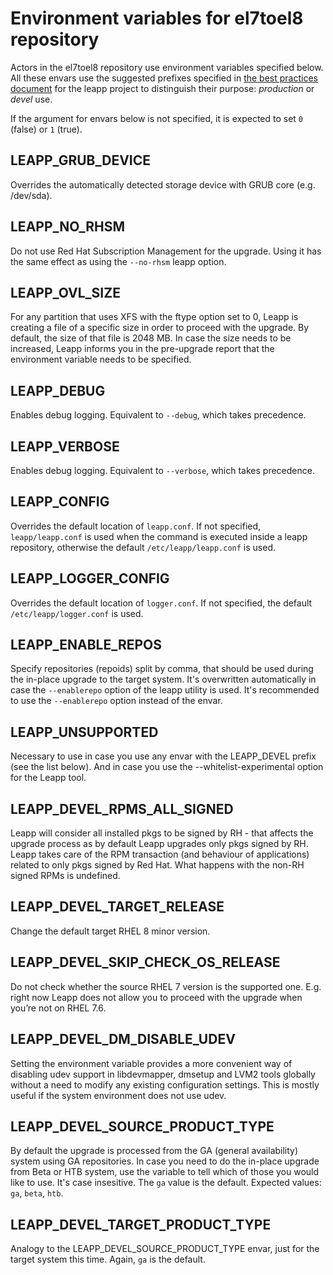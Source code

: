 # Environment variables for el7toel8 repository

Actors in the el7toel8 repository use environment variables specified below.
All these envars use the suggested prefixes specified in
[the best practices document](../best-practices#use-the-leapp-and-leapp-devel-prefixes-for-new-envars)
for the leapp project to distinguish their purpose: *production* or *devel* use.

If the argument for envars below is not specified, it is expected to set `0`
(false) or `1` (true).


## LEAPP_GRUB_DEVICE

Overrides the automatically detected storage device with GRUB core (e.g. /dev/sda).


## LEAPP_NO_RHSM

Do not use Red Hat Subscription Management for the upgrade. Using it has the
same effect as using the `--no-rhsm` leapp option.


## LEAPP_OVL_SIZE

For any partition that uses XFS with the ftype option set to 0, Leapp is
creating a file of a specific size in order to proceed with the upgrade.
By default, the size of that file is 2048 MB. In case the size needs to be
increased, Leapp informs you in the pre-upgrade report that the environment
variable needs to be specified.


## LEAPP_DEBUG

Enables debug logging. Equivalent to `--debug`, which takes precedence.


## LEAPP_VERBOSE

Enables debug logging. Equivalent to `--verbose`, which takes precedence.


## LEAPP_CONFIG

Overrides the default location of `leapp.conf`. If not specified,
`leapp/leapp.conf` is used when the command is executed inside a leapp
repository, otherwise the default `/etc/leapp/leapp.conf` is used.


## LEAPP_LOGGER_CONFIG

Overrides the default location of `logger.conf`. If not specified, the default
`/etc/leapp/logger.conf` is used.


## LEAPP_ENABLE_REPOS

Specify repositories (repoids) split by comma, that should be used during the
in-place upgrade to the target system. It's overwritten automatically in case
the `--enablerepo` option of the leapp utility is used. It's recommended to use
the `--enablerepo` option instead of the envar.


## LEAPP_UNSUPPORTED

Necessary to use in case you use any envar with the LEAPP_DEVEL prefix
(see the list below). And in case you use the --whitelist-experimental option
for the Leapp tool.


## LEAPP_DEVEL_RPMS_ALL_SIGNED

Leapp will consider all installed pkgs to be signed by RH - that affects
the upgrade process as by default Leapp upgrades only pkgs signed by RH.
Leapp takes care of the RPM transaction (and behaviour of applications)
related to only pkgs signed by Red Hat. What happens with the non-RH signed
RPMs is undefined.


## LEAPP_DEVEL_TARGET_RELEASE

Change the default target RHEL 8 minor version.


## LEAPP_DEVEL_SKIP_CHECK_OS_RELEASE

Do not check whether the source RHEL 7 version is the supported one.
E.g. right now Leapp does not allow you to proceed with the upgrade
when you’re not on RHEL 7.6.


## LEAPP_DEVEL_DM_DISABLE_UDEV

Setting the environment variable provides a more convenient
way of disabling udev support in libdevmapper, dmsetup and LVM2 tools globally
without a need to modify any existing configuration settings.
This is mostly useful if the system environment does not use udev.


## LEAPP_DEVEL_SOURCE_PRODUCT_TYPE

By default the upgrade is processed from the GA (general availability) system
using GA repositories. In case you need to do the in-place upgrade from
Beta or HTB system, use the variable to tell which of those you would like
to use. It's case insesitive. The `ga` value is the default.
Expected values: `ga`, `beta`, `htb`.


## LEAPP_DEVEL_TARGET_PRODUCT_TYPE

Analogy to the LEAPP_DEVEL_SOURCE_PRODUCT_TYPE envar, just for the target
system this time. Again, `ga` is the default.
